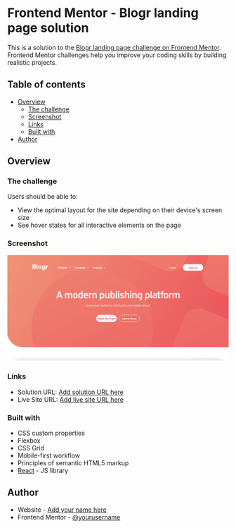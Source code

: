 # Frontend Mentor - Blogr landing page solution

This is a solution to the [Blogr landing page challenge on Frontend Mentor](https://www.frontendmentor.io/challenges/blogr-landing-page-EX2RLAApP). Frontend Mentor challenges help you improve your coding skills by building realistic projects. 

## Table of contents

- [Overview](#overview)
  - [The challenge](#the-challenge)
  - [Screenshot](#screenshot)
  - [Links](#links)
  - [Built with](#built-with)
- [Author](#author)


## Overview

### The challenge

Users should be able to:

- View the optimal layout for the site depending on their device's screen size
- See hover states for all interactive elements on the page

### Screenshot

![](./public/assets/screenshot.png)


### Links

- Solution URL: [Add solution URL here](https://github.com/katarzyna-kw/blogr-landing)
- Live Site URL: [Add live site URL here](katarzyna-kw.github.io/blogr-landing/)

### Built with

- CSS custom properties
- Flexbox
- CSS Grid
- Mobile-first workflow
- Principles of semantic HTML5 markup
- [React](https://reactjs.org/) - JS library


## Author

- Website - [Add your name here](https://github.com/katarzyna-kw/portfolio-website)
- Frontend Mentor - [@yourusername](https://www.frontendmentor.io/profile/katarzyna-kw)